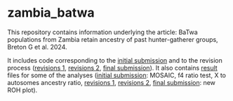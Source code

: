 # zambia_batwa

This repository contains information underlying the article: BaTwa populations from Zambia retain ancestry of past hunter-gatherer groups, Breton G et al. 2024.

It includes code corresponding to the [initial submission](code/initial_submission) and to the revision process ([revisions 1](code/revisions_NatureCommunication), [revisions 2](code/revisions2_NatureCommunication), [final submission](code/revisions3_NatureCommunication)). It also contains [result](results) files for some of the analyses ([initial submission](results/initial_submission): MOSAIC, f4 ratio test, X to autosomes ancestry ratio, [revisions 1](results/revisions_NatureCommunication), [revisions 2](results/revisions2_NatureCommunication), [final submission](results/revisions3_NatureCommunication): new ROH plot).
